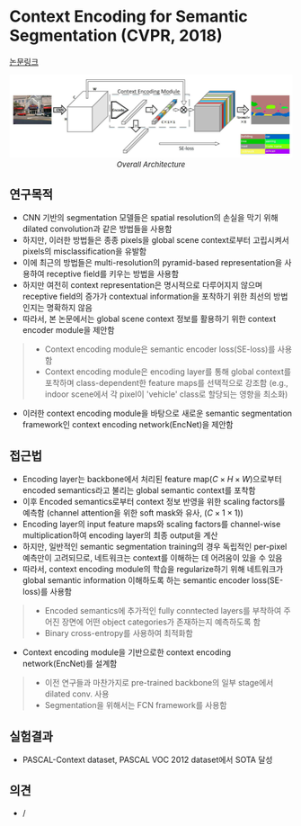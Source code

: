 # Context Encoding for Semantic Segmentation (CVPR, 2018)

[논문링크](https://openaccess.thecvf.com/content_cvpr_2018/html/Zhang_Context_Encoding_for_CVPR_2018_paper.html)

<p align="center">
    <img width="600" alt='fig1' src="../img/zhang2018context.png?raw=true"></br>
    <em><font size=2>Overall Architecture</font></em>
</p>

## 연구목적
- CNN 기반의 segmentation 모델들은 spatial resolution의 손실을 막기 위해 dilated convolution과 같은 방법들을 사용함
- 하지만, 이러한 방법들은 종종 pixels을 global scene context로부터 고립시켜서 pixels의 misclassification을 유발함
- 이에 최근의 방법들은 multi-resolution의 pyramid-based representation을 사용하여 receptive field를 키우는 방법을 사용함
- 하지만 여전히 context representation은 명시적으로 다루어지지 않으며 receptive field의 증가가 contextual information을 포착하기 위한 최선의 방법인지는 명확하지 않음
- 따라서, 본 논문에서는 global scene context 정보를 활용하기 위한 context encoder module을 제안함
> - Context encoding module은 semantic encoder loss(SE-loss)를 사용함
> - Context encoding module은 encoding layer를 통해 global context를 포착하며 class-dependent한 feature maps를 선택적으로 강조함 (e.g., indoor scene에서 각 pixel이 'vehicle' class로 할당되는 영향을 최소화)
- 이러한 context encoding module을 바탕으로 새로운 semantic segmentation framework인 context encoding network(EncNet)을 제안함

## 접근법
- Encoding layer는 backbone에서 처리된 feature map($C\times{H}\times{W}$)으로부터 encoded semantics라고 불리는 global semantic context를 포착함
- 이후 Encoded semantics로부터 context 정보 반영을 위한 scaling factors를 예측함 (channel attention을 위한 soft mask와 유사, ($C\times1\times1$))
- Encoding layer의 input feature maps와 scaling factors를 channel-wise multiplication하여 encoding layer의 최종 output을 계산
- 하지만, 일반적인 semantic segmentation training의 경우 독립적인 per-pixel 예측만이 고려되므로, 네트워크는 context를 이해하는 데 어려움이 있을 수 있음
- 따라서, context encoding module의 학습을 regularize하기 위해 네트워크가 global semantic information 이해하도록 하는 semantic encoder loss(SE-loss)를 사용함
> - Encoded semantics에 추가적인 fully conntected layers를 부착하여 주어진 장면에 어떤 object categories가 존재하는지 예측하도록 함
> - Binary cross-entropy를 사용하여 최적화함
- Context encoding module을 기반으로한 context encoding network(EncNet)를 설계함
> - 이전 연구들과 마찬가지로 pre-trained backbone의 일부 stage에서 dilated conv. 사용
> - Segmentation을 위해서는 FCN framework를 사용함

## 실험결과
- PASCAL-Context dataset, PASCAL VOC 2012 dataset에서 SOTA 달성

## 의견
- /